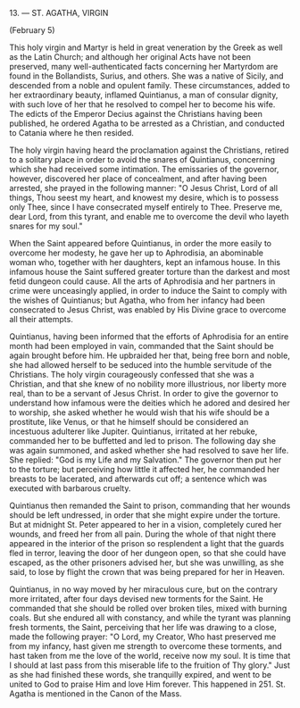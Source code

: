 
13\. — ST. AGATHA, VIRGIN

(February 5)

This holy virgin and Martyr is held in great veneration by the Greek as well as the Latin Church; and although her original Acts have not been preserved, many well-authenticated facts concerning her Martyrdom are found in the Bollandists, Surius, and others. She was a native of Sicily, and descended from a noble and opulent family. These circumstances, added to her extraordinary beauty, inflamed Quintianus, a man of consular dignity, with such love of her that he resolved to compel her to become his wife. The edicts of the Emperor Decius against the Christians having been published, he ordered Agatha to be arrested as a Christian, and conducted to Catania where he then resided.

The holy virgin having heard the proclamation against the Christians, retired to a solitary place in order to avoid the snares of Quintianus, concerning which she had received some intimation. The emissaries of the governor, however, discovered her place of concealment, and after having been arrested, she prayed in the following manner: \"O Jesus Christ, Lord of all things, Thou seest my heart, and knowest my desire, which is to possess only Thee, since I have consecrated myself entirely to Thee. Preserve me, dear Lord, from this tyrant, and enable me to overcome the devil who layeth snares for my soul.\"

When the Saint appeared before Quintianus, in order the more easily to overcome her modesty, he gave her up to Aphrodisia, an abominable woman who, together with her daughters, kept an infamous house. In this infamous house the Saint suffered greater torture than the darkest and most fetid dungeon could cause. All the arts of Aphrodisia and her partners in crime were unceasingly applied, in order to induce the Saint to comply with the wishes of Quintianus; but Agatha, who from her infancy had been consecrated to Jesus Christ, was enabled by His Divine grace to overcome all their attempts.

Quintianus, having been informed that the efforts of Aphrodisia for an entire month had been employed in vain, commanded that the Saint should be again brought before him. He upbraided her that, being free born and noble, she had allowed herself to be seduced into the humble servitude of the Christians. The holy virgin courageously confessed that she was a Christian, and that she knew of no nobility more illustrious, nor liberty more real, than to be a servant of Jesus Christ. In order to give the governor to understand how infamous were the deities which he adored and desired her to worship, she asked whether he would wish that his wife should be a prostitute, like Venus, or that he himself should be considered an incestuous adulterer like Jupiter. Quintianus, irritated at her rebuke, commanded her to be buffetted and led to prison. The following day she was again summoned, and asked whether she had resolved to save her life. She replied: \"God is my Life and my Salvation.\" The governor then put her to the torture; but perceiving how little it affected her, he commanded her breasts to be lacerated, and afterwards cut off; a sentence which was executed with barbarous cruelty.

Quintianus then remanded the Saint to prison, commanding that her wounds should be left undressed, in order that she might expire under the torture. But at midnight St. Peter appeared to her in a vision, completely cured her wounds, and freed her from all pain. During the whole of that night there appeared in the interior of the prison so resplendent a light that the guards fled in terror, leaving the door of her dungeon open, so that she could have escaped, as the other prisoners advised her, but she was unwilling, as she said, to lose by flight the crown that was being prepared for her in Heaven.

Quintianus, in no way moved by her miraculous cure, but on the contrary more irritated, after four days devised new torments for the Saint. He commanded that she should be rolled over broken tiles, mixed with burning coals. But she endured all with constancy, and while the tyrant was planning fresh torments, the Saint, perceiving that her life was drawing to a close, made the following prayer: \"O Lord, my Creator, Who hast preserved me from my infancy, hast given me strength to overcome these torments, and hast taken from me the love of the world, receive now my soul. It is time that I should at last pass from this miserable life to the fruition of Thy glory.\" Just as she had finished these words, she tranquilly expired, and went to be united to God to praise Him and love Him forever. This happened in 251. St. Agatha is mentioned in the Canon of the Mass.


